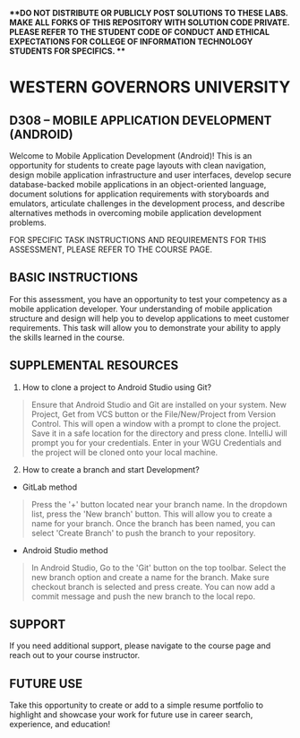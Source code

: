 <strong> **DO NOT DISTRIBUTE OR PUBLICLY POST SOLUTIONS TO THESE LABS. MAKE ALL FORKS OF THIS REPOSITORY WITH SOLUTION CODE PRIVATE. PLEASE REFER TO THE STUDENT CODE OF CONDUCT AND ETHICAL EXPECTATIONS FOR COLLEGE OF INFORMATION TECHNOLOGY STUDENTS FOR SPECIFICS. ** </strong>

# WESTERN GOVERNORS UNIVERSITY 
## D308 – MOBILE APPLICATION DEVELOPMENT (ANDROID)
Welcome to Mobile Application Development (Android)! This is an opportunity for students to create page layouts with clean navigation, design mobile application infrastructure and user interfaces, develop secure database-backed mobile applications in an object-oriented language, document solutions for application requirements with storyboards and emulators, articulate challenges in the development process, and describe alternatives methods in overcoming mobile application development problems. 

FOR SPECIFIC TASK INSTRUCTIONS AND REQUIREMENTS FOR THIS ASSESSMENT, PLEASE REFER TO THE COURSE PAGE.
## BASIC INSTRUCTIONS
For this assessment, you have an opportunity to test your competency as a mobile application developer. Your understanding of mobile application structure and design will help you to develop applications to meet customer requirements. This task will allow you to demonstrate your ability to apply the skills learned in the course.

## SUPPLEMENTAL RESOURCES 
1.	How to clone a project to Android Studio using Git?

> Ensure that Android Studio and Git are installed on your system.  New Project, Get from VCS button or the File/New/Project from Version Control. This will open a window  with a prompt to clone the project. Save it in a safe location for the directory and press clone. IntelliJ will prompt you for your credentials. Enter in your WGU Credentials and the project will be cloned onto your local machine.

2. How to create a branch and start Development?

- GitLab method
> Press the '+' button located near your branch name. In the dropdown list, press the 'New branch' button. This will allow you to create a name for your branch. Once the branch has been named, you can select 'Create Branch' to push the branch to your repository.

- Android Studio method
> In Android Studio, Go to the 'Git' button on the top toolbar. Select the new branch option and create a name for the branch. Make sure checkout branch is selected and press create. You can now add a commit message and push the new branch to the local repo.

## SUPPORT
If you need additional support, please navigate to the course page and reach out to your course instructor.
## FUTURE USE
Take this opportunity to create or add to a simple resume portfolio to highlight and showcase your work for future use in career search, experience, and education!


